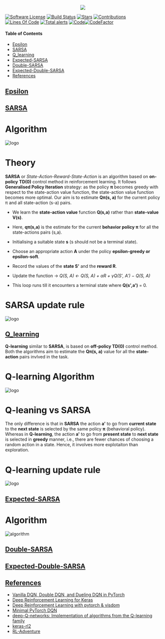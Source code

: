 <p align="center">
  <img src="https://github.com/addy1997/RL-Algorithms/blob/master/assets/logo.jpg"/>
</p>


[![Software License](https://img.shields.io/badge/license-MIT-brightgreen.svg)](LICENSE)  [![Build Status](https://ci.appveyor.com/api/projects/status/8e784doc5sye7c41?svg=true)](https://ci.appveyor.com/project/addy1997/RL-Algorithms)  [![Stars](https://img.shields.io/github/stars/addy1997/RL-Algorithms.svg?style=flat&label=Star&maxAge=86400)](STARS) [![Contributions](https://img.shields.io/github/commit-activity/m/addy1997/RL-Algorithms.svg?color=%09%2346c018)](https://github.com/addy1997/RL-Algorithms/graphs/commit-activity) [![Lines Of Code](https://tokei.rs/b1/github/addy1997/RL-Algorithms?category=code)](https://github.com/addy1997/RL-Algorithms)   [![Total alerts](https://img.shields.io/lgtm/alerts/g/addy1997/RL-Algorithms.svg?logo=lgtm&logoWidth=18)](https://lgtm.com/projects/g/addy1997/RL-Algorithms/alerts/) [![Code](https://img.shields.io/badge/code%20style-black-000000.svg)](https://github.com/ambv/black)[![CodeFactor](https://www.codefactor.io/repository/github/addy1997/RL-Algorithms/badge)](https://www.codefactor.io/repository/github/addy1997/RL-Algorithms)

#### Table of Contents

* [Epsilon](#Epsilon)
* [SARSA](#SARSA)
* [Q_learning](#Q_learning)
* [Expected-SARSA](#Expected-SARSA)
* [Double-SARSA](#Double-SARSA)
* [Expected-Double-SARSA](#Expected-Double-SARSA)
* [References](#References)

## [Epsilon](#RL-Algorithms)


## [SARSA](#RL-Algorithms)

# Algorithm 
![logo](https://github.com/addy1997/RL-Algorithms/blob/master/assets/SARSA_psuedo.png)

# Theory

**SARSA** or _State-Action-Reward-State-Action_ is an algorithm based on **on-policy** **TD(0)** control method in reinforcement learning.
It follows **Generalised Policy Iteration** strategy: as the policy **π** becomes greedy with respect to the state-action value function, the state-action value function becomes more optimal. Our aim is to estimate **Qπ(s, a)** for the current policy π and all state-action (s-a) pairs.

* We learn the **state-action value** function **Q(s,a)** rather than **state-value** **V(s)**.
* Here, **qπ(s,a)** is the estimate for the current **behavior policy π** for all the state-actions pairs (s,a).
* Initialising a suitable state **s** (s should not be a terminal state).
* Choose an appropriate action **A** under the policy **epsilon-greedy or epsilon-soft**.
* Record the values of the **state S'** and the **reward R**.
* Update the function -> _Q(S, A) ← Q(S, A) + αR + γQ(S′, A′) − Q(S, A)_

* This loop runs till it encounters a terminal state where **Q(s',a')** = 0.

# SARSA update rule

![logo](https://github.com/addy1997/RL-Algorithms/blob/master/assets/sarsa2.png)

## [Q_learning](#RL-Algorithms)

**Q-learning** similar to **SARSA**, is based on **off-policy TD(0)** control method. Both the algorithms aim to estimate the **Qπ(s, a)** value for all the **state-action** pairs invlved in the task. 

# Q-learning Algorithm 

![logo](https://github.com/addy1997/RL-Algorithms/blob/master/assets/Q_learning2.png)

# Q-leaning vs SARSA
The only difference is that in **SARSA** the action **a'** to go from **current state** to the **next state** is selected by the same policy **π** (behavioral policy). Whereas in **Q-learning**, the action **a'** to go from **present state** to **next state** is selected in **greedy** manner, i.e., there are fewer chances of choosing a random action in a state. Hence, it involves more explotaiton than exploration. 

# Q-learning update rule
![logo](https://github.com/addy1997/RL-Algorithms/blob/master/assets/Q_learning1.png)


## [Expected-SARSA](#RL-Algorithms)

# Algorithm

![algorithm](https://github.com/addy1997/RL-Algorithms/blob/master/assets/expected-sarsa.png)


## [Double-SARSA](#RL-Algorithms)


## [Expected-Double-SARSA](#RL-Algorithms)



## [References](#RL-Algorithms)

* [Vanilla DQN, Double DQN, and Dueling DQN in PyTorch](https://github.com/dxyang/DQN_pytorch)
* [Deep Reinforcement Learning for Keras](https://github.com/keras-rl/keras-rl)
* [Deep Reinforcement Learning with pytorch & visdom](https://github.com/jingweiz/pytorch-rl)
* [Minimal PyTorch DQN](https://github.com/econti/minimal_dqn)
* [deep-Q-networks: Implementation of algorithms from the Q-learning family](https://github.com/cyoon1729/deep-Q-networks)
* [keras-rl2 ](https://github.com/wau/keras-rl2)
* [RL-Adventure](https://github.com/higgsfield/RL-Adventure)

